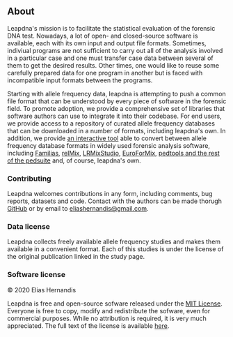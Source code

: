 ## About

Leapdna's mission is to facilitate the statistical evaluation of the forensic DNA test. Nowadays, a lot of open- and closed-source software is available, each with its own input and output file formats. Sometimes, indiviual programs are not sufficient to carry out all of the analysis involved in a particular case and one must transfer case data between several of them to get the desired results. Other times, one would like to reuse some carefully prepared data for one program in another but is faced with incompatible input formats between the programs.

Starting with allele frequency data, leapdna is attempting to push a common file format that can be understood by every piece of software in the forensic field. To promote adoption, we provide a comprehensive set of libraries that software authors can use to integrate it into their codebase. For end users, we provide access to a repository of curated allele frequency databases that can be downloaded in a number of formats, including leapdna's own. In addition, we provide [an interactive tool](#!/convert) able to convert between allele frequency database formats in widely used forensic analysis software, including [Familias](https://familias.no), [relMix](https://cran.r-project.org/package=relMix), [LRMixStudio](https://lrmixstudio.org), [EuroForMix](http://www.euroformix.com),  [pedtools and the rest of the pedsuite](https://github.com/magnusdv/pedtools) and, of course, leapdna's own.

### Contributing

Leapdna welcomes contributions in any form, including comments, bug reports, datasets and code. Contact with the authors can be made thorugh [GitHub](https://github.com/knifecake/leapdna-website/issues/new) or by email to [eliashernandis@gmail.com](mailto:eliashernandis@gmail.com).

### Data license

Leapdna collects freely available allele frequency studies and makes them available in a convenient format. Each of this studies is under the license of the original publication linked in the study page.

### Software license

&copy; 2020 Elias Hernandis

Leapdna is free and open-source sofware released under the [MIT License](https://choosealicense.com/licenses/mit/). Everyone is free to copy, modify and redistribute the sofware, even for commercial purposes. While no attribution is required, it is very much appreciated. The full text of the license is available [here](https://github.com/knifecake/leapdna-website/blob/master/LICENSE).
